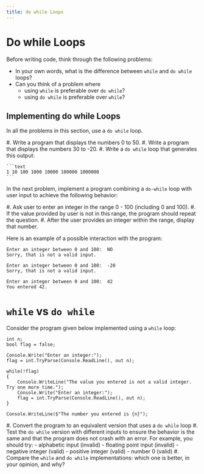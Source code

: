 ```yaml
---
title: do while Loops
---
```


# Do while Loops

Before writing code, think through the following problems:

- In your own words, what is the difference between `while` and `do while` loops?
- Can you think of a problem where
    - using `while` is preferable over `do while`?
    - using `do while` is preferable over `while`?

## Implementing do while Loops

In all the problems in this section, use a `do while` loop.

#. Write a program that displays the numbers 0 to 50.
#. Write a program that displays the numbers 30 to -20.
#. Write a `do while` loop that generates this output:

    ```text
    1 10 100 1000 10000 100000 1000000
    ```

In the next problem, implement a program combining a `do-while` loop with user input to achieve the following behavior:

#. Ask user to enter an integer in the range 0 - 100 (including 0 and 100).
#. If the value provided by user is not in this range, the program should repeat the question.
#. After the user provides an integer within the range, display that number.

Here is an example of a possible interaction with the program:

```text
Enter an integer between 0 and 100:  NO
Sorry, that is not a valid input.

Enter an integer between 0 and 100:  -20
Sorry, that is not a valid input.

Enter an integer between 0 and 100:  42
You entered 42.
```

# `while` vs `do while`

Consider the program given below implemented using a `while` loop:

```
int n;
bool flag = false;

Console.Write("Enter an integer:");
flag = int.TryParse(Console.ReadLine(), out n);

while(!flag)
{
    Console.WriteLine("The value you entered is not a valid integer. Try one more time.");
    Console.Write("Enter an integer:");
    flag = int.TryParse(Console.ReadLine(), out n);
}

Console.WriteLine($"The number you entered is {n}");
```

#. Convert the program to an equivalent version that uses a `do while` loop
#. Test the `do while` version with different inputs to ensure the behavior is the same and that the program does not crash with an error. For example, you should try:
    - alphabetic input (invalid)
    - floating point input (invalid)
    - negative integer (valid)
    - positive integer (valid)
    - number 0 (valid)
#. Compare the `while` and `do while` implementations: which one is better, in your opinion, and why?
